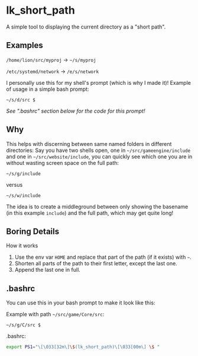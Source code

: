 # lk_short_path

A simple tool to displaying the current directory as a "short path".

## Examples

`/home/lion/src/myproj` → `~/s/myproj`

`/etc/systemd/network` → `/e/s/network`

I personally use this for my shell's prompt (which is why I made it)! 
Example of usage in a simple bash prompt:

`~/s/d/src $ `

*See ".bashrc" section below for the code for this prompt!*

## Why

This helps with discerning between same named folders in different directories:
Say you have two shells open, one in `~/src/gameengine/include` and one in `~/src/website/include`, you can quickly see which one you are in without wasting screen space on the full path:

`~/s/g/include`

versus

`~/s/w/include`

The idea is to create a middleground between only showing the basename (in this example `include`) and the full path, which may get quite long!

## Boring Details
How it works

1. Use the env var `HOME` and replace that part of the path (if it exists) with `~`.
2. Shorten all parts of the path to their first letter, except the last one.
3. Append the last one in full. 

## .bashrc

You can use this in your bash prompt to make it look like this:

Example with path `~/src/game/Core/src`:

`~/s/g/C/src $ `

.bashrc:
```bash
export PS1="\[\033[32m\]\$(lk_short_path)\[\033[00m\] \$ "
```
